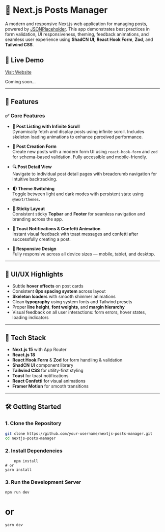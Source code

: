 # 📰 Next.js Posts Manager

A modern and responsive Next.js web application for managing posts, powered by [JSONPlaceholder](https://jsonplaceholder.typicode.com/). This app demonstrates best practices in form validation, UI responsiveness, theming, feedback animations, and seamless user experience using **ShadCN UI**, **React Hook Form**, **Zod**, and **Tailwind CSS**.

## 🚀 Live Demo

[Visit Website](https://posthub-five.vercel.app/)

Coming soon...

---

## 📌 Features

### ✅ Core Features

- **📜 Post Listing with Infinite Scroll**  
  Dynamically fetch and display posts using infinite scroll. Includes skeleton loading animations to enhance perceived performance.

- **📝 Post Creation Form**  
  Create new posts with a modern form UI using `react-hook-form` and `zod` for schema-based validation. Fully accessible and mobile-friendly.

- **🔍 Post Detail View**  
  Navigate to individual post detail pages with breadcrumb navigation for intuitive backtracking.

- **🌓 Theme Switching**  
  Toggle between light and dark modes with persistent state using `@next/themes`.

- **📌 Sticky Layout**  
  Consistent sticky **Topbar** and **Footer** for seamless navigation and branding across the app.

- **🎉 Toast Notifications & Confetti Animation**  
  Instant visual feedback with toast messages and confetti after successfully creating a post.

- **📱 Responsive Design**  
  Fully responsive across all device sizes — mobile, tablet, and desktop.

---

## 🧩 UI/UX Highlights

- Subtle **hover effects** on post cards
- Consistent **8px spacing system** across layout
- **Skeleton loaders** with smooth shimmer animations
- Clean **typography** using system fonts and Tailwind presets
- Proper **line height**, **font weights**, and **margin hierarchy**
- Visual feedback on all user interactions: form errors, hover states, loading indicators

---

## 🧰 Tech Stack

- **Next.js 15** with App Router
- **React.js 18**
- **React Hook Form** & **Zod** for form handling & validation
- **ShadCN UI** component library
- **Tailwind CSS** for utility-first styling
- **Toast** for toast notifications
- **React Confetti** for visual animations
- **Framer Motion** for smooth transitions

---

## 🛠️ Getting Started

### 1. Clone the Repository

```bash
git clone https://github.com/your-username/nextjs-posts-manager.git
cd nextjs-posts-manager
```

### 2. Install Dependencies

```
    npm install
# or
yarn install
```

### 3. Run the Development Server

`npm run dev`

# or

`yarn dev`
